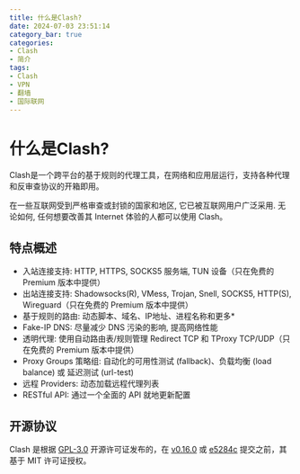 ```yaml
---
title: 什么是Clash?
date: 2024-07-03 23:51:14
category_bar: true
categories:
- Clash
- 简介
tags:
- Clash
- VPN
- 翻墙
- 国际联网
---
```


# 什么是Clash?

Clash是一个跨平台的基于规则的代理工具，在网络和应用层运行，支持各种代理和反审查协议的开箱即用。

在一些互联网受到严格审查或封锁的国家和地区, 它已被互联网用户广泛采用. 无论如何, 任何想要改善其 Internet 体验的人都可以使用 Clash。

## 特点概述

- 入站连接支持: HTTP, HTTPS, SOCKS5 服务端, TUN 设备（只在免费的 Premium 版本中提供）
- 出站连接支持: Shadowsocks(R), VMess, Trojan, Snell, SOCKS5, HTTP(S), Wireguard（只在免费的 Premium 版本中提供）
- 基于规则的路由: 动态脚本、域名、IP地址、进程名称和更多*
- Fake-IP DNS: 尽量减少 DNS 污染的影响, 提高网络性能
- 透明代理: 使用自动路由表/规则管理 Redirect TCP 和 TProxy TCP/UDP（只在免费的 Premium 版本中提供）
- Proxy Groups 策略组: 自动化的可用性测试 (fallback)、负载均衡 (load balance) 或 延迟测试 (url-test)
- 远程 Providers: 动态加载远程代理列表
- RESTful API: 通过一个全面的 API 就地更新配置

## 开源协议

Clash 是根据 [GPL-3.0](https://github.com/Dreamacro/clash/blob/master/LICENSE) 开源许可证发布的，在 [v0.16.0](https://github.com/Dreamacro/clash/releases/tag/v0.16.0) 或 [e5284c](https://github.com/Dreamacro/clash/commit/e5284cf647717a8087a185d88d15a01096274bc2) 提交之前，其基于 MIT 许可证授权。


